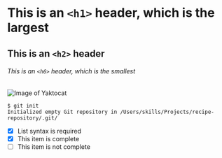    # This is an `<h1>` header, which is the largest
 ## This is an `<h2>` header
 ###### This is an `<h6>` header, which is the smallest

  
  ![Image of Yaktocat](https://octodex.github.com/images/yaktocat.png)
 ``` 
$ git init
Initialized empty Git repository in /Users/skills/Projects/recipe-repository/.git/
  ```
- [x] List syntax is required
- [x] This item is complete
- [ ] This item is not complete
